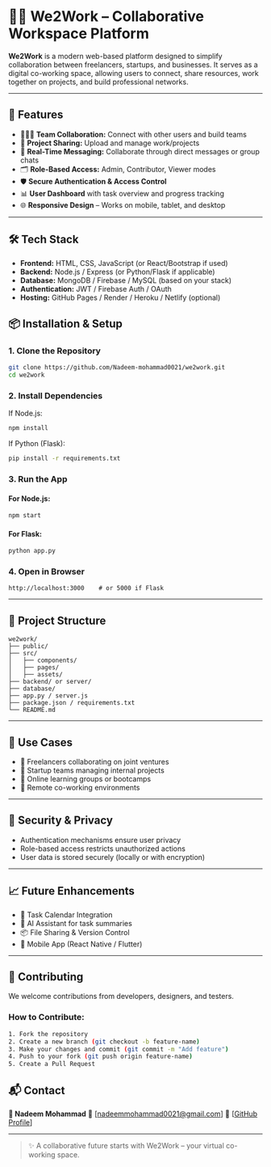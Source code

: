 # 🧑‍💼 We2Work – Collaborative Workspace Platform

**We2Work** is a modern web-based platform designed to simplify collaboration between freelancers, startups, and businesses. It serves as a digital co-working space, allowing users to connect, share resources, work together on projects, and build professional networks.

---

## 🚀 Features

- 🧑‍🤝‍🧑 **Team Collaboration:** Connect with other users and build teams
- 📁 **Project Sharing:** Upload and manage work/projects
- 💬 **Real-Time Messaging:** Collaborate through direct messages or group chats
- 🗂️ **Role-Based Access:** Admin, Contributor, Viewer modes
- 🛡️ **Secure Authentication & Access Control**
- 📊 **User Dashboard** with task overview and progress tracking
- 🌐 **Responsive Design** – Works on mobile, tablet, and desktop

---

## 🛠️ Tech Stack

- **Frontend:** HTML, CSS, JavaScript (or React/Bootstrap if used)
- **Backend:** Node.js / Express (or Python/Flask if applicable)
- **Database:** MongoDB / Firebase / MySQL (based on your stack)
- **Authentication:** JWT / Firebase Auth / OAuth
- **Hosting:** GitHub Pages / Render / Heroku / Netlify (optional)



## 📦 Installation & Setup

### 1. Clone the Repository

```bash
git clone https://github.com/Nadeem-mohammad0021/we2work.git
cd we2work
````

### 2. Install Dependencies

If Node.js:

```bash
npm install
```

If Python (Flask):

```bash
pip install -r requirements.txt
```

### 3. Run the App

#### For Node.js:

```bash
npm start
```

#### For Flask:

```bash
python app.py
```

### 4. Open in Browser

```
http://localhost:3000    # or 5000 if Flask
```

---

## 📁 Project Structure

```
we2work/
├── public/
├── src/
│   ├── components/
│   ├── pages/
│   ├── assets/
├── backend/ or server/
├── database/
├── app.py / server.js
├── package.json / requirements.txt
└── README.md
```

---

## 🎯 Use Cases

* 🔹 Freelancers collaborating on joint ventures
* 🔹 Startup teams managing internal projects
* 🔹 Online learning groups or bootcamps
* 🔹 Remote co-working environments

---

## 🔐 Security & Privacy

* Authentication mechanisms ensure user privacy
* Role-based access restricts unauthorized actions
* User data is stored securely (locally or with encryption)

---

## 📈 Future Enhancements

* 📅 Task Calendar Integration
* 🧠 AI Assistant for task summaries
* 📦 File Sharing & Version Control
* 📲 Mobile App (React Native / Flutter)

---

## 🤝 Contributing

We welcome contributions from developers, designers, and testers.

### How to Contribute:

```bash
1. Fork the repository
2. Create a new branch (git checkout -b feature-name)
3. Make your changes and commit (git commit -m "Add feature")
4. Push to your fork (git push origin feature-name)
5. Create a Pull Request
```



## 📬 Contact

**👤 Nadeem Mohammad**
📧 [[nadeemmohammad0021@gmail.com](mailto:nadeemmohammad0021@gmail.com)]
🔗 [[GitHub Profile](https://github.com/Nadeem-mohammad0021)]

---

> ✨ A collaborative future starts with We2Work – your virtual co-working space.

